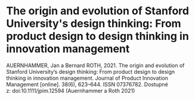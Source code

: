 # The origin and evolution of Stanford University's design thinking: From product design to design thinking in innovation management

AUERNHAMMER, Jan a Bernard ROTH, 2021. The origin and evolution of Stanford University’s design thinking: From product design to design thinking in innovation management. Journal of Product Innovation Management [online]. 38(6), 623–644. ISSN 07376782. Dostupné z: doi:10.1111/jpim.12594
(Auernhammer a Roth 2021)
